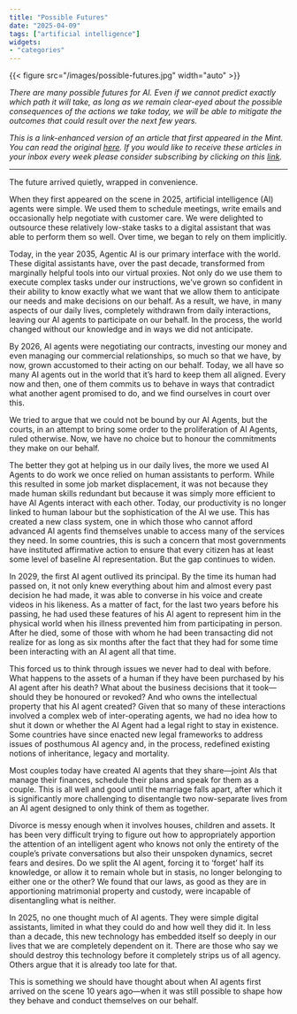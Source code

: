 ```yaml
---
title: "Possible Futures"
date: "2025-04-09"
tags: ["artificial intelligence"]
widgets: 
- "categories"
---
```


{{< figure src="/images/possible-futures.jpg" width="auto" >}}

_There are many possible futures for AI. Even if we cannot predict exactly which path it will take, as long as we remain clear-eyed about the possible consequences of the actions we take today, we will be able to mitigate the outcomes that could result over the next few years._

<!--more-->
_This is a link-enhanced version of an article that first appeared in the Mint. You can read the original [here](https://archive.rahulmatthan.com/archive/1748508389.388519/www.livemint.com/opinion/online-views/ai-agents-digital-assistants-automation-future-technology-productivity-legal-frameworks-inheritance-mortality-ai-agentic-11744021725381.html). If you would like to receive these articles in your inbox every week please consider subscribing by clicking on this [link](https://paragraph.xyz/@exmachina)._

---

The future arrived quietly, wrapped in convenience.

When they first appeared on the scene in 2025, artificial intelligence (AI) agents were simple. We used them to schedule meetings, write emails and occasionally help negotiate with customer care. We were delighted to outsource these relatively low-stake tasks to a digital assistant that was able to perform them so well. Over time, we began to rely on them implicitly.

Today, in the year 2035, Agentic AI is our primary interface with the world. These digital assistants have, over the past decade, transformed from marginally helpful tools into our virtual proxies. Not only do we use them to execute complex tasks under our instructions, we’ve grown so confident in their ability to know exactly what we want that we allow them to anticipate our needs and make decisions on our behalf. As a result, we have, in many aspects of our daily lives, completely withdrawn from daily interactions, leaving our AI agents to participate on our behalf. In the process, the world changed without our knowledge and in ways we did not anticipate.

By 2026, AI agents were negotiating our contracts, investing our money and even managing our commercial relationships, so much so that we have, by now, grown accustomed to their acting on our behalf. Today, we all have so many AI agents out in the world that it’s hard to keep them all aligned. Every now and then, one of them commits us to behave in ways that contradict what another agent promised to do, and we find ourselves in court over this.

We tried to argue that we could not be bound by our AI Agents, but the courts, in an attempt to bring some order to the proliferation of AI Agents, ruled otherwise. Now, we have no choice but to honour the commitments they make on our behalf.

The better they got at helping us in our daily lives, the more we used AI Agents to do work we once relied on human assistants to perform. While this resulted in some job market displacement, it was not because they made human skills redundant but because it was simply more efficient to have AI Agents interact with each other. Today, our productivity is no longer linked to human labour but the sophistication of the AI we use. This has created a new class system, one in which those who cannot afford advanced AI agents find themselves unable to access many of the services they need. In some countries, this is such a concern that most governments have instituted affirmative action to ensure that every citizen has at least some level of baseline AI representation. But the gap continues to widen.

In 2029, the first AI agent outlived its principal. By the time its human had passed on, it not only knew everything about him and almost every past decision he had made, it was able to converse in his voice and create videos in his likeness. As a matter of fact, for the last two years before his passing, he had used these features of his AI agent to represent him in the physical world when his illness prevented him from participating in person. After he died, some of those with whom he had been transacting did not realize for as long as six months after the fact that they had for some time been interacting with an AI agent all that time.

This forced us to think through issues we never had to deal with before. What happens to the assets of a human if they have been purchased by his AI agent after his death? What about the business decisions that it took—should they be honoured or revoked? And who owns the intellectual property that his AI agent created? Given that so many of these interactions involved a complex web of inter-operating agents, we had no idea how to shut it down or whether the AI Agent had a legal right to stay in existence. Some countries have since enacted new legal frameworks to address issues of posthumous AI agency and, in the process, redefined existing notions of inheritance, legacy and mortality.

Most couples today have created AI agents that they share—joint AIs that manage their finances, schedule their plans and speak for them as a couple. This is all well and good until the marriage falls apart, after which it is significantly more challenging to disentangle two now-separate lives from an AI agent designed to only think of them as together.

Divorce is messy enough when it involves houses, children and assets. It has been very difficult trying to figure out how to appropriately apportion the attention of an intelligent agent who knows not only the entirety of the couple’s private conversations but also their unspoken dynamics, secret fears and desires. Do we split the AI agent, forcing it to ‘forget’ half its knowledge, or allow it to remain whole but in stasis, no longer belonging to either one or the other? We found that our laws, as good as they are in apportioning matrimonial property and custody, were incapable of disentangling what is neither.

In 2025, no one thought much of AI agents. They were simple digital assistants, limited in what they could do and how well they did it. In less than a decade, this new technology has embedded itself so deeply in our lives that we are completely dependent on it. There are those who say we should destroy this technology before it completely strips us of all agency. Others argue that it is already too late for that.

This is something we should have thought about when AI agents first arrived on the scene 10 years ago—when it was still possible to shape how they behave and conduct themselves on our behalf.
